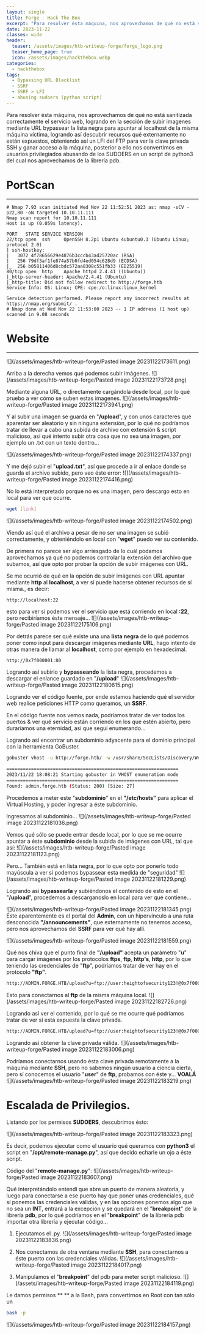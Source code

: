 ```yaml
---
layout: single
title: Forge - Hack The Box
excerpt: "Para resolver ésta máquina, nos aprovechamos de qué no está sanitizada correctamente el servicio web, logrando en la sección de subir imagenes mediante URL bypassear la lista negra para apuntar al localhost de la misma máquina víctima, logrando así descubrir recursos qué externamente no están expuestos, obteniendo así un LFI del FTP para ver la clave privada SSH y ganar acceso a la máquina, posterior a ello nos convertimos en usuarios privilegiados abusando de los SUDOERS en un script de python3 del cual nos aprovechamos de la librería pdb. "
date: 2023-11-22
classes: wide
header:
  teaser: /assets/images/htb-writeup-forge/forge_logo.png
  teaser_home_page: true
  icon: /assets/images/hackthebox.webp
categories:
  - hackthebox
tags:
  - Bypassing URL Blacklist
  - SSRF 
  - SSRF > LFI
  - abusing sudoers (python script)
---
```


Para resolver ésta máquina, nos aprovechamos de qué no está sanitizada correctamente el servicio web, logrando en la sección de subir imagenes mediante URL bypassear la lista negra para apuntar al localhost de la misma máquina víctima, logrando así descubrir recursos qué externamente no están expuestos, obteniendo así un LFI del FTP para ver la clave privada SSH y ganar acceso a la máquina, posterior a ello nos convertimos en usuarios privilegiados abusando de los SUDOERS en un script de python3 del cual nos aprovechamos de la librería pdb.


# PortScan
__________

```
# Nmap 7.93 scan initiated Wed Nov 22 11:52:51 2023 as: nmap -sCV -p22,80 -oN targeted 10.10.11.111
Nmap scan report for 10.10.11.111
Host is up (0.059s latency).

PORT   STATE SERVICE VERSION
22/tcp open  ssh     OpenSSH 8.2p1 Ubuntu 4ubuntu0.3 (Ubuntu Linux; protocol 2.0)
| ssh-hostkey: 
|   3072 4f78656629e4876b3cccb43ad25720ac (RSA)
|   256 79df3af1fe874a57b0fd4ed054c628d9 (ECDSA)
|_  256 b05811406d8cbdc572aa8308c551fb33 (ED25519)
80/tcp open  http    Apache httpd 2.4.41 ((Ubuntu))
|_http-server-header: Apache/2.4.41 (Ubuntu)
|_http-title: Did not follow redirect to http://forge.htb
Service Info: OS: Linux; CPE: cpe:/o:linux:linux_kernel

Service detection performed. Please report any incorrect results at https://nmap.org/submit/ .
# Nmap done at Wed Nov 22 11:53:00 2023 -- 1 IP address (1 host up) scanned in 9.08 seconds
```


# Website
_______
![](/assets/images/htb-writeup-forge/Pasted image 20231122173611.png)

Arriba a la derecha vemos qué podemos subir imágenes.
![](/assets/images/htb-writeup-forge/Pasted image 20231122173728.png)

Mediante alguna URL, o directamente cargándola desde local, por lo qué  pruebo a ver cómo se suben estas imagenes.
![](/assets/images/htb-writeup-forge/Pasted image 20231122173941.png)

Y al subir una imagen se guarda en "**/upload**", y con unos caracteres qué aparentar ser aleatorio y sin ninguna extensión, por lo qué no podríamos tratar de llevar a cabo una subida de archivo con extensión & script malicioso, así qué intento subir otra cosa que no sea una imagen, por ejemplo un .txt con un texto dentro...

![](/assets/images/htb-writeup-forge/Pasted image 20231122174337.png)

Y me dejó subir el "**upload.txt**", así que procede a ir al enlace donde se guarda el archivo subido, pero veo éste error:
![](/assets/images/htb-writeup-forge/Pasted image 20231122174416.png)

No lo está interpretado porque no es una imagen, pero descargo esto en local para ver que ocurre.
```bash
wget [link]
```

![](/assets/images/htb-writeup-forge/Pasted image 20231122174502.png)

Viendo así qué el archivo a pesar de no ser una imagen se subió correctamente, y obteniéndolo en local con "**wget**" puedo ver su contenido.

De primera no parece ser algo arriesgado de lo cuál podamos aprovecharnos ya qué no podemos controlar la extensión del archivo que subamos, así que opto por probar la opción de subir imágenes con URL.

Se me ocurrió de qué en la opción de subir imágenes con URL apuntar mediante **http** al **localhost**, a ver sí puede hacerse obtener recursos de sí misma., es decir:
```bash
http://localhost:22
```

esto para ver si podemos ver el servicio que está corriendo en local **:22**, pero recibiríamos éste mensaje...
![](/assets/images/htb-writeup-forge/Pasted image 20231122175106.png)

Por detrás parece ser qué existe una una **lista negra** de lo qué podemos poner como input para descargar imágenes mediante **URL**, hago intento de otras manera de llamar al **localhost**, como por ejemplo en hexadecimal.
```
http://0x7f000001:80
```

Logrando así subirlo y **bypasseando** la lista negra, procedemos a descargar el enlance guardado en "**/upload**"
![](/assets/images/htb-writeup-forge/Pasted image 20231122180615.png)

Logrando ver el código fuente, por ende estamos haciendo qué el servidor web realice peticiones HTTP como queramos, un **SSRF**.

En el código fuente nos vemos nada, podríamos tratar de ver todos los puertos & ver qué servicio están corriendo en los que estén abierto, pero duraríamos una eternidad, así que seguí enumerando...

Logrando así encontrar un subdominio adyacente para el dominio principal con la herramienta GoBuster.
```bash
gobuster vhost -u http://forge.htb/ -w /usr/share/SecLists/Discovery/Web-Content/directory-list-2.3-medium.txt -t 20 -k | grep -v "302"

===============================================================
2023/11/22 18:08:21 Starting gobuster in VHOST enumeration mode
===============================================================
Found: admin.forge.htb (Status: 200) [Size: 27] 

```

Procedemos a meter este "**subdominio**" en el **"/etc/hosts"** para aplicar el Virtual Hosting, y poder ingresar a éste subdominio.

Ingresamos al subdominio...
![](/assets/images/htb-writeup-forge/Pasted image 20231122181036.png)

Vemos qué sólo se puede entrar desde local, por lo que se me ocurre apuntar a éste **subdominio** desde la subida de imágenes con URL, tal que así:
![](/assets/images/htb-writeup-forge/Pasted image 20231122181123.png)

Pero... También está en lista negra, por lo que opto por ponerlo todo mayúscula a ver sí podemos bypassear esta medida de "seguridad"
![](/assets/images/htb-writeup-forge/Pasted image 20231122181229.png)

Logrando así **bypassearla** y subiéndonos el contenido de esto en el "**/upload**", procedemos a descarganoslo en local para ver qué contiene...

![](/assets/images/htb-writeup-forge/Pasted image 20231122181345.png)
Éste aparentemente es el portal del **Admin**, con un hipervínculo a una ruta desconocida **"/announcements"**, que externamente no tenemos acceso, pero nos aprovechamos del **SSRF** para ver qué hay allí.

![](/assets/images/htb-writeup-forge/Pasted image 20231122181559.png)

Qué nos chiva que el punto final de **"/upload"** acepta un parámetro "**u**" para cargar imágenes por los protocolos **ftps**, **ftp**, **http's**, **http**, por lo que teniendo las credenciales de "**ftp**", podríamos tratar de ver hay en el protocolo **"ftp"**.
```bash
http://ADMIN.FORGE.HTB/upload?u=ftp://user:heightofsecurity123!@0x7f000001
```

Esto para conectarnos al **ftp** de la misma máquina local.
![](/assets/images/htb-writeup-forge/Pasted image 20231122182726.png)

Logrando así ver el contenido, por lo qué se me ocurre qué podríamos tratar de ver sí está expuesta la clave privada.

```bash
http://ADMIN.FORGE.HTB/upload?u=ftp://user:heightofsecurity123!@0x7f000001/.ssh/id_rsa
```

Logrando así obtener la clave privada válida.
![](/assets/images/htb-writeup-forge/Pasted image 20231122183006.png)

Podríamos conectarnos usando ésta clave privada remotamente a la máquina mediante **SSH**, pero no sabemos ningún usuario a ciencia cierta, pero sí conocemos el usuario "**user**" de **ftp**, probamos con éste y... **VOALÁ**
![](/assets/images/htb-writeup-forge/Pasted image 20231122183219.png)
# Escalada de Privilegios.

Listando por los permisos **SUDOERS**, descubrimos ésto:

![](/assets/images/htb-writeup-forge/Pasted image 20231122183323.png)

Es decir, podemos ejecutar como el usuario qué queramos con **python3** el script en "**/opt/remote-manage.py**", así que decido echarle un ojo a éste script.

Código del "**remote-manage.py**":
![](/assets/images/htb-writeup-forge/Pasted image 20231122183607.png)

Qué interpretándolo entendí que abre un puerto de manera aleatoria, y luego para conectarse a ese puerto hay que poner unas credenciales, qué sí ponemos las credenciales válidas, y en las opciones ponemos algo que no sea un **INT**, entrará a la excepción y se quedará en el "**breakpoint**" de la librería **pdb**, por lo qué podríamos en el "**breakpoint**" de la librería pdb importar otra librería y ejecutar código...

1. Ejecutamos el .py.
![](/assets/images/htb-writeup-forge/Pasted image 20231122183836.png)

2. Nos conectamos de otra ventana mediante **SSH**, para conectarnos a éste puerto con las credenciales válidas.
![](/assets/images/htb-writeup-forge/Pasted image 20231122184017.png)

3. Manipulamos el "**breakpoint**" del pdb para meter script malicioso.
![](/assets/images/htb-writeup-forge/Pasted image 20231122184119.png)

Le damos permisos ** ** a la Bash, para convertirnos en Root con tan sólo un
```bash 
bash -p
```
![](/assets/images/htb-writeup-forge/Pasted image 20231122184157.png)
